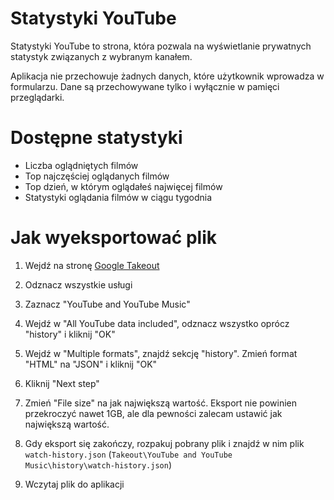# Statystyki YouTube

Statystyki YouTube to strona, która pozwala na wyświetlanie prywatnych statystyk związanych z wybranym kanałem.

Aplikacja nie przechowuje żadnych danych, które użytkownik wprowadza w formularzu. Dane są przechowywane tylko i wyłącznie w pamięci przeglądarki.

# Dostępne statystyki

- Liczba oglądniętych filmów
- Top najczęściej oglądanych filmów
- Top dzień, w którym oglądałeś najwięcej filmów
- Statystyki oglądania filmów w ciągu tygodnia

# Jak wyeksportować plik

1. Wejdź na stronę [Google Takeout](https://takeout.google.com/settings/takeout)
2. Odznacz wszystkie usługi
3. Zaznacz "YouTube and YouTube Music"
4. Wejdź w "All YouTube data included", odznacz wszystko oprócz "history" i kliknij "OK"


5. Wejdź w "Multiple formats", znajdź sekcję "history". Zmień format "HTML" na "JSON" i kliknij "OK"

    
6. Kliknij "Next step"
7. Zmień "File size" na jak największą wartość. Eksport nie powinien przekroczyć nawet 1GB, ale dla pewności zalecam ustawić jak największą wartość.
8. Gdy eksport się zakończy, rozpakuj pobrany plik i znajdź w nim plik `watch-history.json` (`Takeout\YouTube and YouTube Music\history\watch-history.json`)
9. Wczytaj plik do aplikacji
